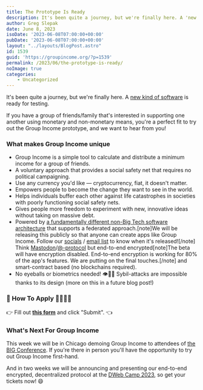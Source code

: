 ```yaml
---
title: The Prototype Is Ready
description: It's been quite a journey, but we're finally here. A 'new kind of software' is ready for testing. If you have a group of friends/family that's interested...
author: Greg Slepak
date: June 8, 2023
isoDate: '2023-06-08T07:00:00+00:00'
pubDate: '2023-06-08T07:00:00+00:00'
layout: "../layouts/BlogPost.astro"
id: 1539
guid: 'https://groupincome.org/?p=1539'
permalink: /2023/06/the-prototype-is-ready/
noImage: true
categories:
    - Uncategorized
---
```

It's been quite a journey, but we're finally here. A [new kind of software](https://www.youtube.com/watch?v=I381R5_joLE&list=PLRcgABNc9s2R3gSfRG7jHzb4giQdxaDB7&index=3) is ready for testing.

If you have a group of friends/family that's interested in supporting one another using monetary and non-monetary means, you're a perfect fit to try out the Group Income prototype, and we want to hear from you!

### What makes Group Income unique

- Group Income is a simple tool to calculate and distribute a minimum income for a group of friends.
- A voluntary approach that provides a social safety net that requires no political campaigning.
- Use any currency you'd like — cryptocurrency, fiat, it doesn't matter.
- Empowers people to become the change they want to see in the world.
- Helps individuals buffer each other against life catastrophes in societies with poorly functioning social safety nets.
- Gives people more freedom to experiment with new, innovative ideas without taking on massive debt.
- Powered by [a fundamentally different non-Big Tech software architecture](https://www.youtube.com/watch?v=I381R5_joLE&list=PLRcgABNc9s2R3gSfRG7jHzb4giQdxaDB7&index=3) that supports a federated approach.[note]We will be releasing this publicly so that anyone can create apps like Group Income. Follow our <a href="/community">socials</a> / <a href="https://okturtles.us4.list-manage.com/subscribe?u=bacb6eb127dd649ee5a8ff399&id=707996fda6">email list</a> to know when it's released![/note] Think [Mastodon](https://joinmastodon.org/)/[@-protocol](https://atproto.com/) but end-to-end encrypted[note]The beta will have encryption disabled. End-to-end encryption is working for 80% of the app's features. We are putting on the final touches.[/note] and smart-contract based (no blockchains required).
- No eyeballs or biometrics needed!  👁🙅‍♂️ Sybil-attacks are impossible thanks to its design (more on this in a future blog post!)

### 🚨 How To Apply 🙋‍♂️🙋‍♀️

👉 Fill out **[this form](https://cryptpad.fr/form/#/2/form/view/n9QRSIXMUAngi--YTM7ne5SPRsonKJtV-fezUPGocUs/)** and click "Submit". 👈

### What's Next For Group Income

This week we will be in Chicago demoing Group Income to attendees of [the BIG Conference](https://www.thebigconference.org/). If you're there in person you'll have the opportunity to try out Group Income first-hand.

And in two weeks we will be announcing and presenting our end-to-end encrypted, decentralized protocol at the [DWeb Camp 2023](https://dwebcamp.org/), so get your tickets now! 😄

